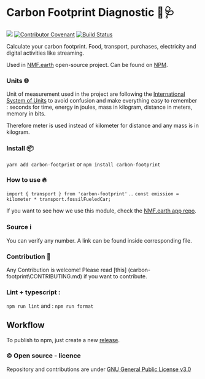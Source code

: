 # Carbon Footprint Diagnostic 👣🩺


![](https://github.com/NMF-earth/nmf-app/workflows/Test%20CI/badge.svg)
[![Contributor Covenant](https://img.shields.io/badge/Contributor%20Covenant-v2.0%20adopted-ff69b4.svg)](code_of_conduct.md)
[![Build Status](https://img.shields.io/static/v1.svg?label=CSL&message=software%20against%20climate%20change&color=green?style=flat&logo=github)](https://github.com/climate-strike/license)

Calculate your carbon footprint. Food, transport, purchases, electricity and digital activities like streaming.

Used in [NMF.earth](https://nmf.earth/) open-source project.
Can be found on [NPM](https://www.npmjs.com/package/carbon-footprint).

### Units 🌐

Unit of measurement used in the project are following the [International System of Units](https://simple.wikipedia.org/wiki/International_System_of_Units) to avoid confusion and make everything easy to remember : seconds for time, energy in joules, mass in kilogram, distance in meters, memory in bits.

Therefore meter is used instead of kilometer for distance and any mass is in kilogram.

### Install 📦

`yarn add carbon-footprint`
or
`npm install carbon-footprint`

### How to use 🔥

`import { transport } from 'carbon-footprint'`
...
`const emission = kilometer * transport.fossilFueledCar;`

If you want to see how we use this module, check the [NMF.earth app repo](https://github.com/NotMyFaultEarth/nmf-app).

### Source ℹ️

You can verify any number. A link can be found inside corresponding file.

### Contribution 🙋

Any Contribution is welcome!
Please read [this] (carbon-footprint\CONTRIBUTING.md) if you want to contribute.

### Lint + typescript :

`npm run lint`
and :
`npm run format`

## Workflow

To publish to npm, just create a new [release](https://github.com/NotMyFaultEarth/carbon-footprint/releases).

### ©️ Open source - licence

Repository and contributions are under [GNU General Public License v3.0](https://github.com/NotMyFaultEarth/carbon-footprint/blob/master/LICENSE)
